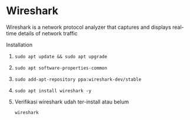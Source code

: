 # Wireshark
Wireshark is a network protocol analyzer that captures and displays real-time details of network traffic

Installation
1. ```
   sudo apt update && sudo apt upgrade
   ```
2. ```
   sudo apt software-properties-common
   ```
3. ```
   sudo add-apt-repository ppa:wireshark-dev/stable
   ```
4. ```
   sudo apt install wireshark -y
   ```
5. Verifikasi wireshark udah ter-install atau belum
   ```
   wireshark
   ```
